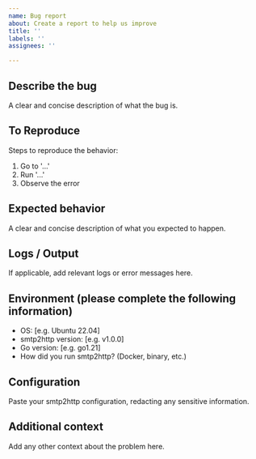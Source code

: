 ```yaml
---
name: Bug report
about: Create a report to help us improve
title: ''
labels: ''
assignees: ''

---
```


## Describe the bug

A clear and concise description of what the bug is.

## To Reproduce

Steps to reproduce the behavior:
1. Go to '...'
2. Run '...'
3. Observe the error

## Expected behavior

A clear and concise description of what you expected to happen.

## Logs / Output

If applicable, add relevant logs or error messages here.


## Environment (please complete the following information)

- OS: [e.g. Ubuntu 22.04]
- smtp2http version: [e.g. v1.0.0]
- Go version: [e.g. go1.21]
- How did you run smtp2http? (Docker, binary, etc.)

## Configuration

Paste your smtp2http configuration, redacting any sensitive information.

## Additional context

Add any other context about the problem here.
